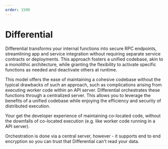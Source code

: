 ```yaml
---
order: 1500
---
```


# Differential

Differential transforms your internal functions into secure RPC endpoints, streamlining app and service integration without requiring separate service contracts or deployments. This approach fosters a unified codebase, akin to a monolithic architecture, while granting the flexibility to activate specific functions as needed and deactivate others at runtime.

This model offers the ease of maintaining a cohesive codebase without the typical drawbacks of such an approach, such as complications arising from executing worker code within an API server. Differential orchestrates these functions through a centralized server. This allows you to leverage the benefits of a unified codebase while enjoying the efficiency and security of distributed execution.

Your get the developer experience of maintaining co-located code, without the downfalls of co-located execution (e.g. like worker code running in a API server).

Orchestration is done via a central server, however - it supports end to end encryption so you can trust that Differential can't read your data.